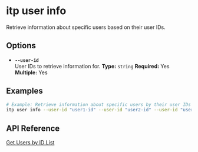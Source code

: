 # itp user info

Retrieve information about specific users based on their user IDs.

## Options

- **`--user-id`**  
  User IDs to retrieve information for.
  **Type:** `string` **Required:** Yes **Multiple:** Yes

## Examples

```bash
# Example: Retrieve information about specific users by their user IDs
itp user info --user-id "user1-id" --user-id "user2-id" --user-id "user3-id"
```

## API Reference

[Get Users by ID List](https://developer.bentley.com/apis/users/operations/get-users-by-id-list/)
